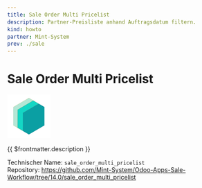 ```yaml
---
title: Sale Order Multi Pricelist
description: Partner-Preisliste anhand Auftragsdatum filtern.
kind: howto
partner: Mint-System
prev: ./sale
---
```

# Sale Order Multi Pricelist
![icon_oms_box](attachments/icons_odoo_mint_system.png)

{{ $frontmatter.description }}

Technischer Name: `sale_order_multi_pricelist`\
Repository: <https://github.com/Mint-System/Odoo-Apps-Sale-Workflow/tree/14.0/sale_order_multi_pricelist>
